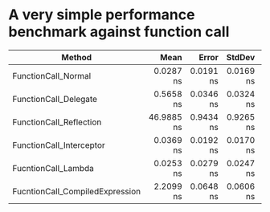 # A very simple performance benchmark against function call

| Method                          | Mean       | Error     | StdDev    | Median     |
|-------------------------------- |-----------:|----------:|----------:|-----------:|
| FunctionCall_Normal             |  0.0287 ns | 0.0191 ns | 0.0169 ns |  0.0281 ns |
| FunctionCall_Delegate           |  0.5658 ns | 0.0346 ns | 0.0324 ns |  0.5616 ns |
| FunctionCall_Reflection         | 46.9885 ns | 0.9434 ns | 0.9265 ns | 46.8737 ns |
| FunctionCall_Interceptor        |  0.0369 ns | 0.0192 ns | 0.0170 ns |  0.0363 ns |
| FucntionCall_Lambda             |  0.0253 ns | 0.0279 ns | 0.0247 ns |  0.0177 ns |
| FucntionCall_CompiledExpression |  2.2099 ns | 0.0648 ns | 0.0606 ns |  2.1811 ns |
